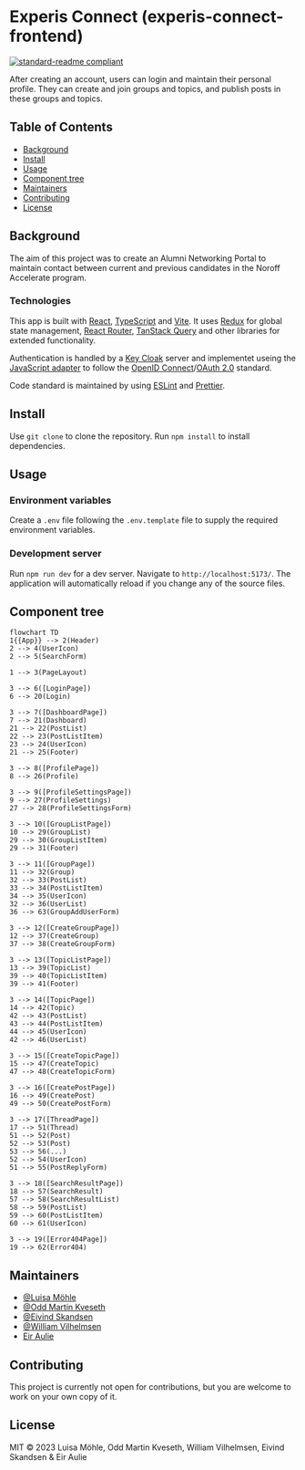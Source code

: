 # Experis Connect (experis-connect-frontend)

[![standard-readme compliant](https://img.shields.io/badge/standard--readme-OK-green.svg?style=flat-square)](https://github.com/RichardLitt/standard-readme)

After creating an account, users can login and maintain their personal profile. They can create and join groups and topics, and publish posts in these groups and topics.

## Table of Contents

- [Background](#Background)
- [Install](#Install)
- [Usage](#Usage)
- [Component tree](#component-tree)
- [Maintainers](#Maintainers)
- [Contributing](#Contributing)
- [License](#License)

## Background

The aim of this project was to create an Alumni Networking Portal to maintain contact between current and previous candidates in the Noroff Accelerate program.

### Technologies

This app is built with [React](https://react.dev/), [TypeScript](https://www.typescriptlang.org/) and [Vite](https://vitejs.dev/). It uses [Redux](https://redux.js.org/) for global state management, [React Router](https://reactrouter.com/), [TanStack Query](https://tanstack.com/query/latest) and other libraries for extended functionality.

Authentication is handled by a [Key Cloak](https://www.keycloak.org) server and implementet useing the [JavaScript adapter](https://www.keycloak.org/docs/latest/securing_apps/#_javascript_adapter) to follow the [OpenID Connect](https://openid.net/connect/)/[OAuth 2.0](https://oauth.net/2/) standard.

Code standard is maintained by using [ESLint](https://eslint.org/) and [Prettier](https://prettier.io/).

## Install

Use `git clone` to clone the repository. Run `npm install` to install dependencies.

## Usage

### Environment variables

Create a `.env` file following the `.env.template` file to supply the required environment variables.

### Development server

Run `npm run dev` for a dev server. Navigate to `http://localhost:5173/`. The application will automatically reload if you change any of the source files.

## Component tree

```mermaid
flowchart TD
1{{App}} --> 2(Header)
2 --> 4(UserIcon)
2 --> 5(SearchForm)

1 --> 3(PageLayout)

3 --> 6([LoginPage])
6 --> 20(Login)

3 --> 7([DashboardPage])
7 --> 21(Dashboard)
21 --> 22(PostList)
22 --> 23(PostListItem)
23 --> 24(UserIcon)
21 --> 25(Footer)

3 --> 8([ProfilePage])
8 --> 26(Profile)

3 --> 9([ProfileSettingsPage])
9 --> 27(ProfileSettings)
27 --> 28(ProfileSettingsForm)

3 --> 10([GroupListPage])
10 --> 29(GroupList)
29 --> 30(GroupListItem)
29 --> 31(Footer)

3 --> 11([GroupPage])
11 --> 32(Group)
32 --> 33(PostList)
33 --> 34(PostListItem)
34 --> 35(UserIcon)
32 --> 36(UserList)
36 --> 63(GroupAddUserForm)

3 --> 12([CreateGroupPage])
12 --> 37(CreateGroup)
37 --> 38(CreateGroupForm)

3 --> 13([TopicListPage])
13 --> 39(TopicList)
39 --> 40(TopicListItem)
39 --> 41(Footer)

3 --> 14([TopicPage])
14 --> 42(Topic)
42 --> 43(PostList)
43 --> 44(PostListItem)
44 --> 45(UserIcon)
42 --> 46(UserList)

3 --> 15([CreateTopicPage])
15 --> 47(CreateTopic)
47 --> 48(CreateTopicForm)

3 --> 16([CreatePostPage])
16 --> 49(CreatePost)
49 --> 50(CreatePostForm)

3 --> 17([ThreadPage])
17 --> 51(Thread)
51 --> 52(Post)
52 --> 53(Post)
53 --> 56(...)
52 --> 54(UserIcon)
51 --> 55(PostReplyForm)

3 --> 18([SearchResultPage])
18 --> 57(SearchResult)
57 --> 58(SearchResultList)
58 --> 59(PostList)
59 --> 60(PostListItem)
60 --> 61(UserIcon)

3 --> 19([Error404Page])
19 --> 62(Error404)
```

## Maintainers

- [@Luisa Möhle](https://github.com/ansmeer)
- [@Odd Martin Kveseth](https://github.com/OddM91)
- [@Eivind Skandsen](https://github.com/Ddayisme)
- [@William Vilhelmsen](https://www.github.com/William-vil)
- [Eir Aulie]()

## Contributing

This project is currently not open for contributions, but you are welcome to work on your own copy of it.

## License

MIT © 2023 Luisa Möhle, Odd Martin Kveseth, William Vilhelmsen, Eivind Skandsen & Eir Aulie
